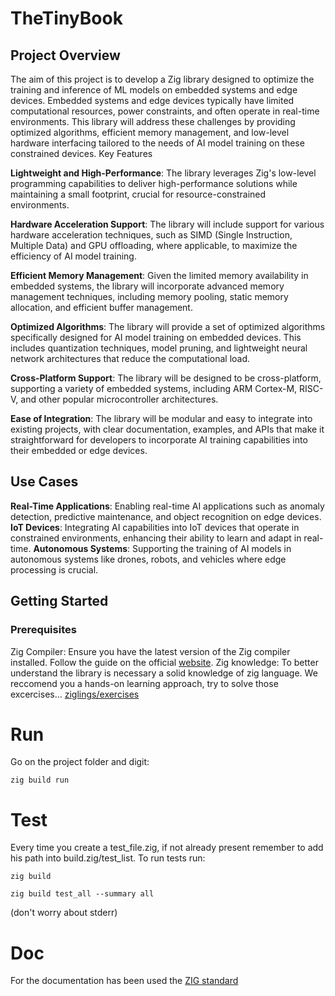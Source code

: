 # TheTinyBook

## Project Overview

The aim of this project is to develop a Zig library designed to optimize the training and inference of ML models on embedded systems and edge devices. Embedded systems and edge devices typically have limited computational resources, power constraints, and often operate in real-time environments. This library will address these challenges by providing optimized algorithms, efficient memory management, and low-level hardware interfacing tailored to the needs of AI model training on these constrained devices.
Key Features

 **Lightweight and High-Performance**: The library leverages Zig's low-level programming capabilities to deliver high-performance solutions while maintaining a small footprint, crucial for resource-constrained environments.

 **Hardware Acceleration Support**: The library will include support for various hardware acceleration techniques, such as SIMD (Single Instruction, Multiple Data) and GPU offloading, where applicable, to maximize the efficiency of AI model training.

 **Efficient Memory Management**: Given the limited memory availability in embedded systems, the library will incorporate advanced memory management techniques, including memory pooling, static memory allocation, and efficient buffer management.

 **Optimized Algorithms**: The library will provide a set of optimized algorithms specifically designed for AI model training on embedded devices. This includes quantization techniques, model pruning, and lightweight neural network architectures that reduce the computational load.

 **Cross-Platform Support**: The library will be designed to be cross-platform, supporting a variety of embedded systems, including ARM Cortex-M, RISC-V, and other popular microcontroller architectures.

 **Ease of Integration**: The library will be modular and easy to integrate into existing projects, with clear documentation, examples, and APIs that make it straightforward for developers to incorporate AI training capabilities into their embedded or edge devices.

## Use Cases
 
 **Real-Time Applications**: Enabling real-time AI applications such as anomaly detection, predictive maintenance, and object recognition on edge devices.
 **IoT Devices**: Integrating AI capabilities into IoT devices that operate in constrained environments, enhancing their ability to learn and adapt in real-time.
 **Autonomous Systems**: Supporting the training of AI models in autonomous systems like drones, robots, and vehicles where edge processing is crucial.

## Getting Started

### Prerequisites
 Zig Compiler: Ensure you have the latest version of the Zig compiler installed. Follow the guide on the official [website](https://ziglang.org/learn/getting-started/).
 Zig knowledge: To better understand the library is necessary a solid knowledge of zig language. We reccomend you a hands-on learning approach, try to solve those excercises... [ziglings/exercises](https://codeberg.org/ziglings/exercises)

# Run
Go on the project folder and digit:
 ```
 zig build run
```

# Test
 Every time you create a test_file.zig, if not already present remember to add his path  into build.zig/test_list.
 To run tests run: 
 
 ```
 zig build
 
 zig build test_all --summary all 
 ```
 
 (don't worry about stderr)

# Doc
For the documentation has been used the [ZIG standard](https://ziglang.org/documentation/master/#Doc-Comments)
